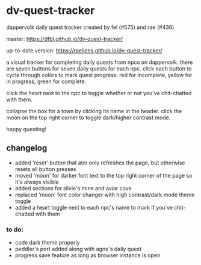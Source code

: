 # dv-quest-tracker
dappervolk daily quest tracker
created by fel (#575) and rae (#436)

master:
https://dfbl.github.io/dv-quest-tracker/

up-to-date version:
https://raeliens.github.io/dv-quest-tracker/

a visual tracker for completing daily quests from npcs on dappervolk. there are seven buttons for seven daily quests for each npc. click each button to cycle through colors to mark quest progress: red for incomplete, yellow for in progress, green for complete.

click the heart next to the npc to toggle whether or not you've chit-chatted with them.

collapse the box for a town by clicking its name in the header. click the moon on the top right corner to toggle dark/higher contrast mode.

happy questing!

## changelog
- added 'reset' button that atm only refreshes the page, but otherwise resets all button presses
- moved 'moon' for darker font text to the top right corner of the page so it's always visible
- added sections for silvie's mine and aviar cove
- replaced 'moon' font color changer with high contrast/dark mode theme toggle
- added a heart toggle next to each npc's name to mark if you've chit-chatted with them


### to do:
- code dark theme properly
- peddler's port added along with agne's daily quest
- progress save feature as long as browser instance is open